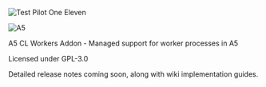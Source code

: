 ![Test Pilot One Eleven](http://testpilot111.com/images/logo_black_250.png)


![A5](http://testpilot111.com/images/A5_logo_bevel_70.png) 


A5 CL Workers Addon - Managed support for worker processes in A5

Licensed under GPL-3.0

Detailed release notes coming soon, along with wiki implementation guides.